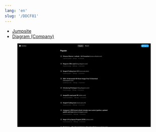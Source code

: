 ```yaml
---
lang: 'en'
slug: '/DDCF81'
---
```


- [Jumpsite](./../.././docs/pages/Jumpsite.md)
- [Diagram (Company)](./../.././docs/pages/Diagram%20%28Company%29.md)


<figure>

![801385.png](./../.././docs/assets/801385.png)


</figure>

<head>
  <html lang="en-US"/>
</head>
